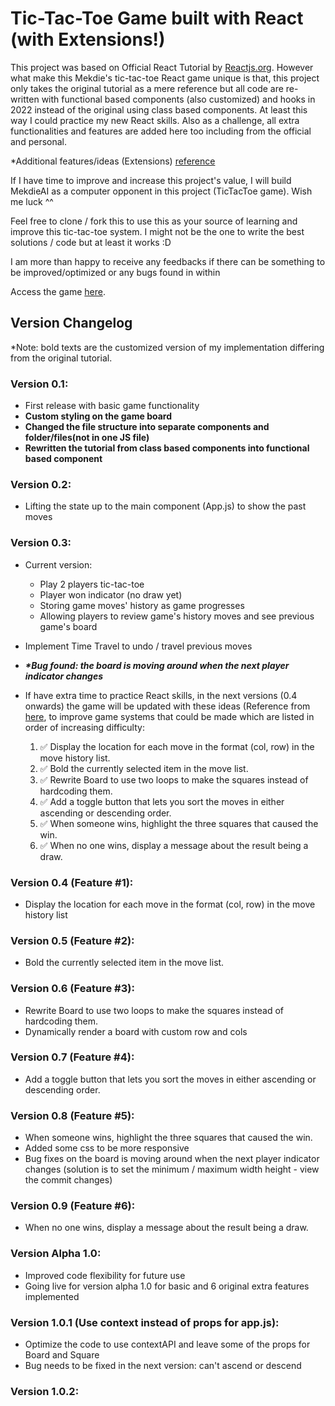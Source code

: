 # Tic-Tac-Toe Game built with React (with Extensions!)

This project was based on Official React Tutorial by [Reactjs.org](https://reactjs.org/tutorial/tutorial.html). However what make this Mekdie's tic-tac-toe React game unique is that, this project only takes the original tutorial as a mere reference but all code are re-written with functional based components (also customized) and hooks in 2022 instead of the original using class based components. At least this way I could practice my new React skills. Also as a challenge, all extra functionalities and features are added here too including from the official and personal.

\*Additional features/ideas (Extensions) [reference](https://reactjs.org/tutorial/tutorial.html#wrapping-up)

If I have time to improve and increase this project's value, I will build MekdieAI as a computer opponent in this project (TicTacToe game). Wish me luck ^^

Feel free to clone / fork this to use this as your source of learning and improve this tic-tac-toe system. I might not be the one to write the best solutions / code but at least it works :D

I am more than happy to receive any feedbacks if there can be something to be improved/optimized or any bugs found in within

Access the game [here](https://mekdie.github.io/react-tic-tac-toe).

<!-- built with Github Pages and gh-pages module.  -->

## Version Changelog

\*Note: bold texts are the customized version of my implementation differing from the original tutorial.

### Version 0.1:

-   First release with basic game functionality
-   **Custom styling on the game board**
-   **Changed the file structure into separate components and folder/files(not in one JS file)**
-   **Rewritten the tutorial from class based components into functional based component**

### Version 0.2:

-   Lifting the state up to the main component (App.js) to show the past moves

### Version 0.3:

-   Current version:

    -   Play 2 players tic-tac-toe
    -   Player won indicator (no draw yet)
    -   Storing game moves' history as game progresses
    -   Allowing players to review game's history moves and see previous game's board

-   Implement Time Travel to undo / travel previous moves
-   **_\*Bug found: the board is moving around when the next player indicator changes_**
-   If have extra time to practice React skills, in the next versions (0.4 onwards) the game will be updated with these ideas (Reference from [here](https://reactjs.org/tutorial/tutorial.html#wrapping-up), to improve game systems that could be made which are listed in order of increasing difficulty:

    1.  :white_check_mark: Display the location for each move in the format (col, row) in the move history list.
    2.  :white_check_mark: Bold the currently selected item in the move list.
    3.  :white_check_mark: Rewrite Board to use two loops to make the squares instead of hardcoding them.
    4.  :white_check_mark: Add a toggle button that lets you sort the moves in either ascending or descending order.
    5.  :white_check_mark: When someone wins, highlight the three squares that caused the win.
    6.  :white_check_mark: When no one wins, display a message about the result being a draw.

### Version 0.4 (Feature #1):

-   Display the location for each move in the format (col, row) in the move history list

### Version 0.5 (Feature #2):

-   Bold the currently selected item in the move list.

### Version 0.6 (Feature #3):

-   Rewrite Board to use two loops to make the squares instead of hardcoding them.
-   Dynamically render a board with custom row and cols

### Version 0.7 (Feature #4):

-   Add a toggle button that lets you sort the moves in either ascending or descending order.

### Version 0.8 (Feature #5):

-   When someone wins, highlight the three squares that caused the win.
-   Added some css to be more responsive
-   Bug fixes on the board is moving around when the next player indicator changes (solution is to set the minimum / maximum width height - view the commit changes)

### Version 0.9 (Feature #6):

-   When no one wins, display a message about the result being a draw.

### Version Alpha 1.0:

-   Improved code flexibility for future use
-   Going live for version alpha 1.0 for basic and 6 original extra features implemented

### Version 1.0.1 (Use context instead of props for app.js):

-   Optimize the code to use contextAPI and leave some of the props for Board and Square
-   Bug needs to be fixed in the next version: can't ascend or descend

### Version 1.0.2:
